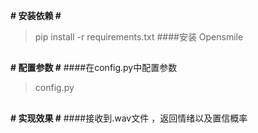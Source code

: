 **# 安装依赖 #**

> pip install -r requirements.txt
####安装 Opensmile
##
**# 配置参数 #**
####在config.py中配置参数
> config.py
##
**# 实现效果 #**
####接收到.wav文件 ，返回情绪以及置信概率
